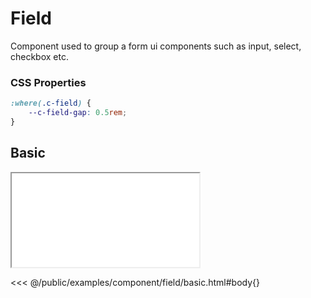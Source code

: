 # Field

Component used to group a form ui components such as input, select, checkbox etc.

### CSS Properties

```css
:where(.c-field) {
    --c-field-gap: 0.5rem;
}
```

## Basic

<iframe onload="this.style.visibility = 'visible';" src="/examples/component/field/basic.html"></iframe>

<<< @/public/examples/component/field/basic.html#body{}
